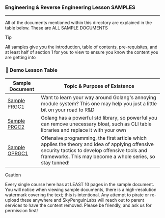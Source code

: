 ### Engineering & Reverse Engineering Lesson SAMPLES
---

All of the documents mentioned within this directory are explained in the table below. These are ALL SAMPLE DOCUMENTS 

> [!TIP]
> All samples give you the introduction, table of contents, pre-requisites, and at least half of section 1 for you to view to ensure you know the content you are getting into

### 📑 Demo Lesson Table 

| Sample Document | Topic & Purpose of Existence |
|------|---------|
| [Sample PRGC1](./%5BSAMPLE%5D%20PRGC1%20-%20Go%20Modules%20In%20Depth%20For%20Beginners%20%5BSAMPLE%5D.pdf) | Want to learn your way around Golang's annoying module system? This one may help you just a little bit on your road to R&D |
| [Sample PRGC2](./%5BSAMPLE%5D%20PRGC2%20-%20Learn%20How%20To%20Utilize%20Go's%20STD%20Lib%20To%20Optimize%20Applications%20%5BSAMPLE%5D.pdf) | Golang has a powerful std library, so powerful you can remove unecessary bloat, such as CLI table libraries and replace it with your own |
| [Sample OPRGC1](./%5BSAMPLE%5D%20OPRGC1%20-%20Proper%20Offensive%20Tooling%20%26%20Development%20Introduction%20%5BSAMPLE%5D.pdf) | Offensive programming, the first article which applies the theory and idea of applying offensive security tactics to develop offensive tools and frameworks. This may become a whole series, so stay tunned! |





> [!CAUTION]
> Every single course here has at LEAST 10 pages in the sample document. You will notice when viewing sample documents, there is a high-resolution watermark covering the text; this is intentional. Any attempt to pirate or re-upload these anywhere and SkyPenguinLabs will reach out to parent services to have the content removed. Please be friendly, and ask us for permission first!  

